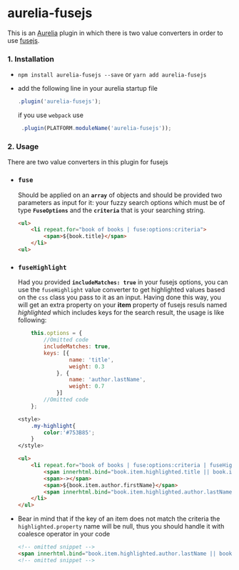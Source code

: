 
# aurelia-fusejs

 This is an [Aurelia](http://aurelia.io/) plugin in which there is two value converters in order to use [fusejs](http://fusejs.io/).


###    1. Installation
* ```npm install aurelia-fusejs --save``` or ```yarn add aurelia-fusejs```
* add the following line in your aurelia startup file

    ```javascript
    .plugin('aurelia-fusejs');
    ``` 
    if you use ```webpack``` use
    ```javascript
     .plugin(PLATFORM.moduleName('aurelia-fusejs'));
    ```

###    2. Usage

There are two value converters in this plugin for fusejs

* ### ```fuse```

    Should be applied on an **```array```** of objects and should be provided two parameters as input for it: your fuzzy search options which must be of type **```FuseOptions```** and the **```criteria```** that is your searching string.
    
    ```html
    <ul>
        <li repeat.for="book of books | fuse:options:criteria">
            <span>${book.title}</span>
        </li>
    <ul>
    ```
    
* ### ```fuseHighlight```

    Had you provided **```includeMatches: true```** in your fusejs options, you can use the ```fuseHighlight``` value converter to get highlighted values based on the ```css``` class you pass to it as an input. Having done this way, you will get an extra property on your **item** property of fusejs resuls named *highlighted* which includes keys for the search result, the usage is like following:
    
    ```javascript
        this.options = {
            //Omitted code
            includeMatches: true,
            keys: [{
                    name: 'title',
                    weight: 0.3
                }, {
                    name: 'author.lastName',
                    weight: 0.7
                }]
            //Omitted code
        };
    ```
    
    ```css
    <style>
        .my-highlight{
            color:'#753B85';
        }
    </style>
    ```

    ```html
    <ul>
        <li repeat.for="book of books | fuse:options:criteria | fuseHighlight:'my-highlight'">
            <span innerhtml.bind="book.item.highlighted.title || book.item.title"></span>
            <span>-></span>
            <span>${book.item.author.firstName}</span> 
            <span innerhtml.bind="book.item.highlighted.author.lastName || book.item.author.lastName"</span>
        </li>
    </ul>
    ```
    
* Bear  in mind that if the key of an item does not match the criteria the ```highlighted.property``` name will be null, thus you should handle it with coalesce operator in your code
    ```html
    <!-- omitted snippet -->
    <span innerhtml.bind="book.item.highlighted.author.lastName || book.item.author.lastName"</span>
    <!-- omitted snippet -->
    ```

